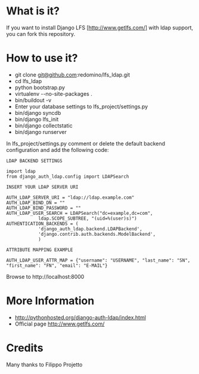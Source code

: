 What is it?
===========

If you want to install Django LFS [http://www.getlfs.com/] with ldap support, you can fork this repository.

How to use it?
==============

* git clone git@github.com:redomino/lfs_ldap.git
* cd lfs_ldap
* python bootstrap.py
* virtualenv --no-site-packages . 
* bin/buildout -v 
* Enter your database settings to lfs_project/settings.py 
* bin/django syncdb
* bin/django lfs_init
* bin/django collectstatic
* bin/django runserver

In lfs_project/settings.py comment or delete the default backend configuration and add the following code:

```
LDAP BACKEND SETTINGS

import ldap
from django_auth_ldap.config import LDAPSearch

INSERT YOUR LDAP SERVER URI 

AUTH_LDAP_SERVER_URI = "ldap://ldap.example.com"
AUTH_LDAP_BIND_DN = ""
AUTH_LDAP_BIND_PASSWORD = ""
AUTH_LDAP_USER_SEARCH = LDAPSearch("dc=example,dc=com",
            ldap.SCOPE_SUBTREE, "(uid=%(user)s)")
AUTHENTICATION_BACKENDS = (
            'django_auth_ldap.backend.LDAPBackend',
            'django.contrib.auth.backends.ModelBackend',
            )
            
ATTRIBUTE MAPPING EXAMPLE

AUTH_LDAP_USER_ATTR_MAP = {"username": "USERNAME", "last_name": "SN", "first_name": "FN", "email": "E-MAIL"}
```

Browse to http://localhost:8000

More Information
================

* http://pythonhosted.org/django-auth-ldap/index.html
* Official page <http://www.getlfs.com/>

Credits
=======

Many thanks to Filippo Projetto
